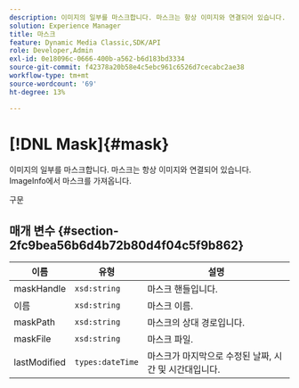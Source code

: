 ```yaml
---
description: 이미지의 일부를 마스크합니다. 마스크는 항상 이미지와 연결되어 있습니다. ImageInfo에서 마스크를 가져옵니다.
solution: Experience Manager
title: 마스크
feature: Dynamic Media Classic,SDK/API
role: Developer,Admin
exl-id: 0e18096c-0666-400b-a562-b6d183bd3334
source-git-commit: f42378a20b58e4c5ebc961c6526d7cecabc2ae38
workflow-type: tm+mt
source-wordcount: '69'
ht-degree: 13%

---
```


# [!DNL Mask]{#mask}

이미지의 일부를 마스크합니다. 마스크는 항상 이미지와 연결되어 있습니다. ImageInfo에서 마스크를 가져옵니다.

구문

## 매개 변수 {#section-2fc9bea56b6d4b72b80d4f04c5f9b862}

| 이름 | 유형 | 설명 |
|---|---|---|
| maskHandle | `xsd:string` | 마스크 핸들입니다. |
| 이름 | `xsd:string` | 마스크 이름. |
| maskPath | `xsd:string` | 마스크의 상대 경로입니다. |
| maskFile | `xsd:string` | 마스크 파일. |
| lastModified | `types:dateTime` | 마스크가 마지막으로 수정된 날짜, 시간 및 시간대입니다. |
